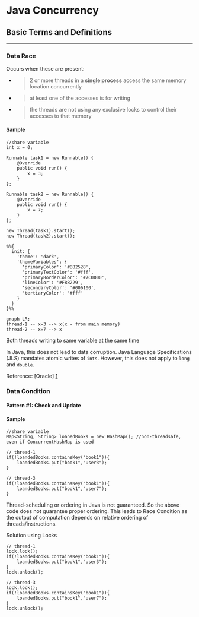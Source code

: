 # Java Concurrency

## Basic Terms and Definitions
---
### Data Race 
Occurs when these are present:
- > 2 or more threads in a <strong>single process</strong> access the same memory location concurrently
- > at least one of the accesses is for writing
- > the threads are not using any exclusive locks to control their accesses to that memory

#### Sample

```
//share variable
int x = 0;

Runnable task1 = new Runnable() {
    @Override
    public void run() {
        x = 3;
    }
};

Runnable task2 = new Runnable() {
    @Override
    public void run() {
        x = 7;
    }
};

new Thread(task1).start();
new Thread(task2).start();
```

```mermaid
%%{
  init: {
    'theme': 'dark',
    'themeVariables': {
      'primaryColor': '#BB2528',
      'primaryTextColor': '#fff',
      'primaryBorderColor': '#7C0000',
      'lineColor': '#F8B229',
      'secondaryColor': '#006100',
      'tertiaryColor': '#fff'
    }
  }
}%%

graph LR;
thread-1 -- x=3 --> x(x - from main memory)
thread-2 -- x=7 --> x

```
Both threads writing to same variable at the same time

In Java, this does not lead to data corruption. Java Language Specifications (JLS) mandates atomic writes of `ints`. However, this does not apply to `long` and `double`.

Reference: [Oracle] [1]




### Data Condition

#### Pattern #1:  Check and Update
#### Sample

```
//share variable
Map<String, String> loanedBooks = new HashMap(); //non-threadsafe, even if ConcurrentHashMap is used

// thread-1
if(!loandedBooks.containsKey("book1")){
    loandedBooks.put("book1","user3");
}

// thread-3
if(!loandedBooks.containsKey("book1")){
    loandedBooks.put("book1","user7");
}

```
Thread-scheduling or ordering in Java is not guaranteed. So the above code does not guarantee proper ordering. This leads to Race Condition as the output of computation depends on relative ordering of threads/instructions.

Solution using Locks

```
// thread-1
lock.lock();
if(!loandedBooks.containsKey("book1")){
    loandedBooks.put("book1","user3");
}
lock.unlock();

// thread-3
lock.lock();
if(!loandedBooks.containsKey("book1")){
    loandedBooks.put("book1","user7");
}
lock.unlock();

```

[1]: https://docs.oracle.com/cd/E19205-01/820-0619/geojs/index.html 
